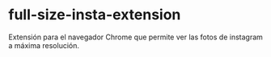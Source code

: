 # full-size-insta-extension
Extensión  para el navegador Chrome que permite ver las fotos de instagram a máxima resolución.
